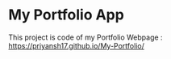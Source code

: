 # My Portfolio App

This project is code of my Portfolio Webpage : https://priyansh17.github.io/My-Portfolio/

